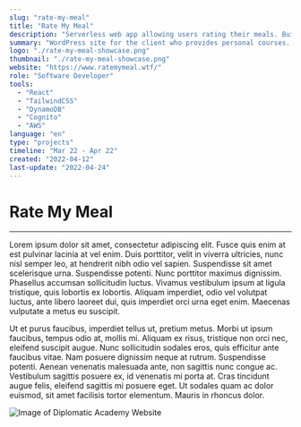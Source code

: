 ```yaml
---
slug: "rate-my-meal"
title: "Rate My Meal"
description: "Serverless web app allowing users rating their meals. Built by React and hosted on AWS."
summary: "WordPress site for the client who provides personal courses. I was in the role of WordPress developer who was responsible for creating custom theme based on a given design."
logo: "./rate-my-meal-showcase.png"
thumbnail: "./rate-my-meal-showcase.png"
website: "https://www.ratemymeal.wtf/"
role: "Software Developer"
tools: 
  - "React"
  - "TailwindCSS"
  - "DynamoDB"
  - "Cognito"
  - "AWS"
language: "en"
type: "projects"
timeline: "Mar 22 - Apr 22"
created: "2022-04-12"
last-update: "2022-04-24"
---
```


# Rate My Meal

---

Lorem ipsum dolor sit amet, consectetur adipiscing elit. Fusce quis enim at est pulvinar lacinia at vel enim. Duis porttitor, velit in viverra ultricies, nunc nisl semper leo, at hendrerit nibh odio vel sapien. Suspendisse sit amet scelerisque urna. Suspendisse potenti. Nunc porttitor maximus dignissim. Phasellus accumsan sollicitudin luctus. Vivamus vestibulum ipsum at ligula tristique, quis lobortis ex lobortis. Aliquam imperdiet, odio vel volutpat luctus, ante libero laoreet dui, quis imperdiet orci urna eget enim. Maecenas vulputate a metus eu suscipit.

Ut et purus faucibus, imperdiet tellus ut, pretium metus. Morbi ut ipsum faucibus, tempus odio at, mollis mi. Aliquam ex risus, tristique non orci nec, eleifend suscipit augue. Nunc sollicitudin sodales eros, quis efficitur ante faucibus vitae. Nam posuere dignissim neque at rutrum. Suspendisse potenti. Aenean venenatis malesuada ante, non sagittis nunc congue ac. Vestibulum sagittis posuere ex, id venenatis mi porta at. Cras tincidunt augue felis, eleifend sagittis mi posuere eget. Ut sodales quam ac dolor euismod, sit amet facilisis tortor elementum. Mauris in rhoncus dolor.

![Image of Diplomatic Academy Website](./diplomaticka-akademie-showcase.png)